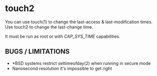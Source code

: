 # touch2

You can use touch(1) to change the last-access & last-modification times. Use touch2 to change the last-change time.

It must be run as root or with *CAP_SYS_TIME* capabilities.

## BUGS / LIMITATIONS

- \*BSD systems restrict settimeofday(2) when running in secure mode
- Nanosecond resolution it's impossible to get right

